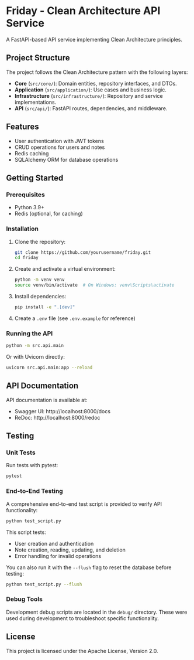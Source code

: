 # Friday - Clean Architecture API Service

A FastAPI-based API service implementing Clean Architecture principles.

## Project Structure

The project follows the Clean Architecture pattern with the following layers:

- **Core** (`src/core/`): Domain entities, repository interfaces, and DTOs.
- **Application** (`src/application/`): Use cases and business logic.
- **Infrastructure** (`src/infrastructure/`): Repository and service implementations.
- **API** (`src/api/`): FastAPI routes, dependencies, and middleware.

## Features

- User authentication with JWT tokens
- CRUD operations for users and notes
- Redis caching
- SQLAlchemy ORM for database operations

## Getting Started

### Prerequisites

- Python 3.9+
- Redis (optional, for caching)

### Installation

1. Clone the repository:
   ```bash
   git clone https://github.com/yourusername/friday.git
   cd friday
   ```

2. Create and activate a virtual environment:
   ```bash
   python -m venv venv
   source venv/bin/activate  # On Windows: venv\Scripts\activate
   ```

3. Install dependencies:
   ```bash
   pip install -e ".[dev]"
   ```

4. Create a `.env` file (see `.env.example` for reference)

### Running the API

```bash
python -m src.api.main
```

Or with Uvicorn directly:

```bash
uvicorn src.api.main:app --reload
```

## API Documentation

API documentation is available at:

- Swagger UI: http://localhost:8000/docs
- ReDoc: http://localhost:8000/redoc

## Testing

### Unit Tests

Run tests with pytest:

```bash
pytest
```

### End-to-End Testing

A comprehensive end-to-end test script is provided to verify API functionality:

```bash
python test_script.py
```

This script tests:
- User creation and authentication
- Note creation, reading, updating, and deletion
- Error handling for invalid operations

You can also run it with the `--flush` flag to reset the database before testing:

```bash
python test_script.py --flush
```

### Debug Tools

Development debug scripts are located in the `debug/` directory. These were used during development to troubleshoot specific functionality.

## License

This project is licensed under the Apache License, Version 2.0.